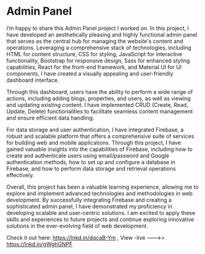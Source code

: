 # Admin Panel 

I’m happy to share this Admin Panel project I worked on.
In this project, I have developed an aesthetically pleasing and highly functional admin panel that serves as the central hub for managing the website's content and operations. Leveraging a comprehensive stack of technologies, including HTML for content structure, CSS for styling, JavaScript for interactive functionality, Bootstrap for responsive design, Sass for enhanced styling capabilities, React for the front-end framework, and Material UI for UI components, I have created a visually appealing and user-friendly dashboard interface.

Through this dashboard, users have the ability to perform a wide range of actions, including adding blogs, properties, and users, as well as viewing and updating existing content. I have implemented CRUD (Create, Read, Update, Delete) functionalities to facilitate seamless content management and ensure efficient data handling.

For data storage and user authentication, I have integrated Firebase, a robust and scalable platform that offers a comprehensive suite of services for building web and mobile applications. Through this project, I have gained valuable insights into the capabilities of Firebase, including how to create and authenticate users using email/password and Google authentication methods, how to set up and configure a database in Firebase, and how to perform data storage and retrieval operations effectively.

Overall, this project has been a valuable learning experience, allowing me to explore and implement advanced technologies and methodologies in web development. By successfully integrating Firebase and creating a sophisticated admin panel, I have demonstrated my proficiency in developing scalable and user-centric solutions. I am excited to apply these skills and experiences to future projects and continue exploring innovative solutions in the ever-evolving field of web development.

Check it out here: https://lnkd.in/dqcaB-Ym ,
View -live --->> https://lnkd.in/gWghGNPF
